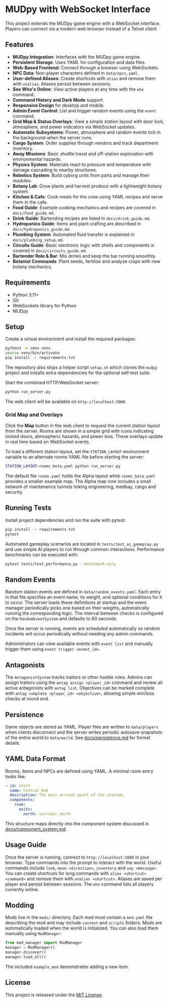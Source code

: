 # MUDpy with WebSocket Interface

This project extends the MUDpy game engine with a WebSocket interface. Players can connect via a modern web browser instead of a Telnet client.

## Features

- **MUDpy Integration**: Interfaces with the MUDpy game engine.
- **Persistent Storage**: Uses YAML for configuration and data files.
- **Web-Based Frontend**: Connect through a browser using WebSockets.
- **NPC Data**: Non-player characters defined in `data/npcs.yaml`.
- **User-defined Aliases**: Create shortcuts with `alias` and remove them with `unalias`. Aliases persist between sessions.
- **See Who's Online**: View active players at any time with the `who` command.
- **Command History and Dark Mode** support.
- **Responsive Design** for desktop and mobile.
- **Admin Event Control**: List and trigger random events using the `event` command.
- **Grid Map & Status Overlays**: View a simple station layout with door lock,
  atmosphere, and power indicators via WebSocket updates.
- **Automatic Subsystems**: Power, atmosphere and random events tick in the background when the server runs.
- **Cargo System**: Order supplies through vendors and track department inventory.
- **Away Missions**: Basic shuttle travel and off-station exploration with environmental hazards.
- **Physics System**: Materials react to pressure and temperature with damage cascading to nearby structures.
- **Robotics System**: Build cyborg units from parts and manage their modules.
- **Botany Lab**: Grow plants and harvest produce with a lightweight botany
  system.
- **Kitchen & Cafe**: Cook meals for the crew using YAML recipes and serve them in the cafe.
- **Food Guide**: Example cooking mechanics and recipes are covered in
  `docs/food_guide.md`.
- **Drink Guide**: Bartending recipes are listed in `docs/drink_guide.md`.
- **Hydroponics Guide**: Items and plant crafting are described in `docs/hydroponics_guide.md`.
- **Plumbing System**: Automated fluid transfer is explained in `docs/plumbing_setup.md`.
- **Circuits Guide**: Basic electronic logic with shells and components is covered in `docs/circuits_guide.md`.
- **Bartender Role & Bar**: Mix drinks and keep the bar running smoothly.
- **Botanist Commands**: Plant seeds, fertilize and analyze crops with new botany mechanics.

## Requirements

- Python 3.11+
- Git
- WebSockets library for Python
- MUDpy

## Setup

Create a virtual environment and install the required packages:

```bash
python3 -m venv venv
source venv/bin/activate
pip install -r requirements.txt
```

The repository also ships a helper script `setup.sh` which clones the `mudpy`
project and installs extra dependencies for the optional self‑test suite.

Start the combined HTTP/WebSocket server:

```bash
python run_server.py
```

The web client will be available on `http://localhost:5000`.

### Grid Map and Overlays

Click the **Map** button in the web client to request the current station layout
from the server. Rooms are shown in a simple grid with icons indicating locked
doors, atmospheric hazards, and power loss. These overlays update in real time
based on WebSocket events.

To load a different station layout, set the `STATION_LAYOUT` environment
variable to an alternate rooms YAML file before starting the server:

```bash
STATION_LAYOUT=rooms_beta.yaml python run_server.py
```

The default file `rooms.yaml` holds the Alpha layout while `rooms_beta.yaml`
provides a smaller example map. The Alpha map now includes a small network
of maintenance tunnels linking engineering, medbay, cargo and security.


## Running Tests

Install project dependencies and run the suite with pytest:

```bash
pip install -r requirements.txt
pytest
```

Automated gameplay scenarios are located in `tests/test_ai_gameplay.py` and
use simple AI players to run through common interactions. Performance
benchmarks can be executed with:

```bash
pytest tests/test_performance.py --benchmark-only
```


## Random Events

Random station events are defined in `data/random_events.yaml`.  Each entry in
that file specifies an event name, its weight, and optional conditions for it to
occur.  The server loads these definitions at startup and the event manager
periodically picks one based on their weights, automatically running the
corresponding logic. The interval between checks is configured on the
`RandomEventSystem` and defaults to 60 seconds.

Once the server is running, events are scheduled automatically so random
incidents will occur periodically without needing any admin commands.

Administrators can view available events with `event list` and manually trigger
them using `event trigger <event_id>`.

## Antagonists

The `AntagonistSystem` tracks traitors or other hostile roles. Admins can assign
traitors using the `antag assign <player_id>` command and review all active
antagonists with `antag list`. Objectives can be marked complete with
`antag complete <player_id> <objective>`, allowing simple win/loss checks at
round end.

## Persistence

Game objects are stored as YAML. Player files are written to `data/players` when clients disconnect and the server writes periodic autosave snapshots of the entire world to `data/world`. See [docs/persistence.md](docs/persistence.md) for format details.

## YAML Data Format

Rooms, items and NPCs are defined using YAML. A minimal room entry looks like:

```yaml
- id: start
  name: Central Hub
  description: The main arrival point of the station.
  components:
    room:
      exits:
        north: corridor_north
```

This structure maps directly into the component system discussed in
[docs/component_system.md](docs/component_system.md).

## Usage Guide

Once the server is running, connect to `http://localhost:5000` in your browser.
Type commands into the prompt to interact with the world. Useful commands include
`look`, `move <direction>`, `inventory` and `say <message>`.
You can create shortcuts for long commands with `alias <shortcut> <command>` and remove them with
`unalias <shortcut>`. Aliases are saved per player and persist between sessions.
The `who` command lists all players currently online.

## Modding

Mods live in the `mods/` directory. Each mod must contain a `mod.yaml` file describing the mod and may include `content` and `scripts` folders. Mods are automatically loaded when the world is initialized. You can also load them manually using `ModManager`:

```python
from mod_manager import ModManager
manager = ModManager()
manager.discover()
manager.load_all()
```

The included `example_mod` demonstrates adding a new item.

## License

This project is released under the [MIT License](LICENSE).
